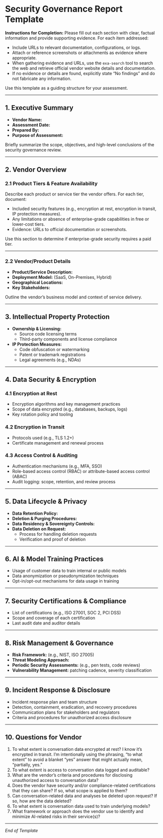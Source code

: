 # Security Governance Report Template

**Instructions for Completion:**
Please fill out each section with clear, factual information and provide supporting evidence. For each item addressed:

- Include URLs to relevant documentation, configurations, or logs.
- Attach or reference screenshots or attachments as evidence where appropriate.
- When gathering evidence and URLs, use the `exa-search` tool to search the web and retrieve official vendor website details and documentation.
- If no evidence or details are found, explicitly state “No findings” and do not fabricate any information.

Use this template as a guiding structure for your assessment.

---

## 1. Executive Summary

- **Vendor Name:**
- **Assessment Date:**
- **Prepared By:**
- **Purpose of Assessment:**

Briefly summarize the scope, objectives, and high-level conclusions of the security governance review.

---

## 2. Vendor Overview

### 2.1 Product Tiers & Feature Availability

Describe each product or service tier the vendor offers. For each tier, document:

- Included security features (e.g., encryption at rest, encryption in transit, IP protection measures).
- Any limitations or absence of enterprise-grade capabilities in free or lower-cost tiers.
- Evidence: URLs to official documentation or screenshots.

Use this section to determine if enterprise-grade security requires a paid tier.

---

### 2.2 Vendor/Product Details

- **Product/Service Description:**
- **Deployment Model:** (SaaS, On-Premises, Hybrid)
- **Geographical Locations:**
- **Key Stakeholders:**

Outline the vendor’s business model and context of service delivery.

---

## 3. Intellectual Property Protection

- **Ownership & Licensing:**
  - Source code licensing terms
  - Third-party components and license compliance
- **IP Protection Measures:**
  - Code obfuscation or watermarking
  - Patent or trademark registrations
  - Legal agreements (e.g., NDAs)

---

## 4. Data Security & Encryption

### 4.1 Encryption at Rest

- Encryption algorithms and key management practices
- Scope of data encrypted (e.g., databases, backups, logs)
- Key rotation policy and tooling

### 4.2 Encryption in Transit

- Protocols used (e.g., TLS 1.2+)
- Certificate management and renewal process

### 4.3 Access Control & Auditing

- Authentication mechanisms (e.g., MFA, SSO)
- Role-based access control (RBAC) or attribute-based access control (ABAC)
- Audit logging: scope, retention, and review process

---

## 5. Data Lifecycle & Privacy

- **Data Retention Policy:**
- **Deletion & Purging Procedures:**
- **Data Residency & Sovereignty Controls:**
- **Data Deletion on Request:**
  - Process for handling deletion requests
  - Verification and proof of deletion

---

## 6. AI & Model Training Practices

- Usage of customer data to train internal or public models
- Data anonymization or pseudonymization techniques
- Opt-in/opt-out mechanisms for data usage in training

---

## 7. Security Certifications & Compliance

- List of certifications (e.g., ISO 27001, SOC 2, PCI DSS)
- Scope and coverage of each certification
- Last audit date and auditor details

---

## 8. Risk Management & Governance

- **Risk Framework:** (e.g., NIST, ISO 27005)
- **Threat Modeling Approach:**
- **Periodic Security Assessments:** (e.g., pen tests, code reviews)
- **Vulnerability Management:** patching cadence, severity classification

---

## 9. Incident Response & Disclosure

- Incident response plan and team structure
- Detection, containment, eradication, and recovery procedures
- Communication plans for stakeholders and regulators
- Criteria and procedures for unauthorized access disclosure

---

## 10. Questions for Vendor

1. To what extent is conversation data encrypted at rest? I know it’s encrypted in transit. I’m intentionally using the phrasing, “to what extent” to avoid a blanket “yes” answer that might actually mean, “partially, yes.”
2. To what extent is access to conversation data logged and auditable?
3. What are the vendor’s criteria and procedures for disclosing unauthorized access to conversation data?
4. Does the vendor have security and/or compliance-related certifications that they can share? If so, what scope is applied to them?
5. Can conversation-related data and analyses be deleted upon request? If so, how are the data deleted?
6. To what extent is conversation data used to train underlying models?
7. What framework or approach does the vendor use to identify and minimize AI-related risks in their service(s)?

---

*End of Template*